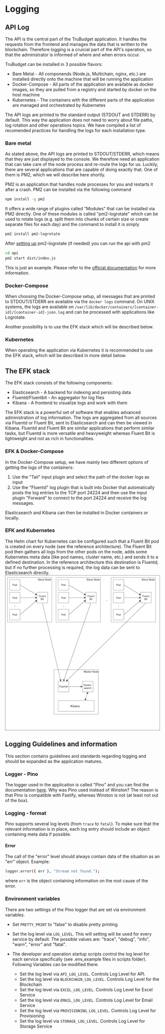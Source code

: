 # Logging

## API Log

The API is the central part of the TruBudget application. It handles the requests from the frontend and manages the data that is written to the blockchain. Therefore logging is a cruicial part of the API's operation, so that the administrator is informed of where and when errors occur.

TruBudget can be installed in 3 possible flavors:

- Bare Metal - All componends (Node.js, Multichain, nginx, etc.) are installed directly onto the machine that will be running the application
- Docker-Compose - All parts of the application are available as docker images, so they are pulled from a registry and started by docker on the host machine
- Kubernetes - The containers with the different parts of the application are managed and orchestrated by Kubernetes

The API logs are printed to the standard output (STDOUT and STDERR) by default. This way the application does not need to worry about file paths, log rotation and other operations topics. We have compiled a list of recomended practices for handling the logs for each installation type.

### Bare metal

As stated above, the API logs are printed to STDOUT/STDERR, which means that they are just displayed to the console. We therefore need an application that can take care of the node process and re-route the logs for us. Luckily, there are several applications that are capable of doing exactly that. One of them is PM2, which we will describe here shortly.

PM2 is an application that handles node processes for you and restarts it after a crash. PM2 can be installed via the following command

```bash
npm install -g pm2
```

It offers a wide range of plugins called "Modules" that can be installed via PM2 directly. One of these modules is called "pm2-logrotate" which can be used to rotate logs (e.g. split them into chunks of certain size or create separate files for each day) and the command to install it is simply

```bash
pm2 install pm2-logrotate
```

After [setting up](https://github.com/keymetrics/pm2-logrotate) pm2-logrotate (if needed) you can run the api with pm2

```bash
cd api
pm2 start dist/index.js
```

This is just an example. Please refer to the [official documentation](http://pm2.keymetrics.io/) for more information.

### Docker-Compose

When choosing the Docker-Compose setup, all messages that are printed to STDOUT/STDERR are available via the `docker logs` command. On UNIX systems, the logs are available on `/var/lib/docker/containers/[container-id]/[container-id]-json.log` and can be processed with applications like Logrotate.

Another possibility is to use the EFK stack which will be described below.

### Kubernetes

When operating the application via Kubernetes it is recommended to use the EFK stack, which will be described in more detail below.

## The EFK stack

The EFK stack consists of the following components:

- Elasticsearch - A backend for indexing and persisting data
- Fluentd/Fluentbit - An aggregator for log files
- Kibana - A frontend to visualize logs and work with them

The EFK stack is a powerful set of software that enables advanced administration of log information. The logs are aggregated from all sources via Fluentd or Fluent Bit, sent to Elasticsearch and can then be viewed in Kibana. Fluentd and Fluent Bit are similar applications that perform similar tasks, but Fluentd is more versatile and heavyweight whereas Fluent Bit is lightweight and not as rich in functionalities.

### EFK & Docker-Compose

In the Docker-Compose setup, we have mainly two different options of getting the logs of the containers:

1. Use the "Tail" input plugin and select the path of the docker logs as input
2. Use the "Fluentd" log plugin that is built into Docker that automatically posts the log entries to the TCP port 24224 and then use the input plugin "Forward" to connect to the port 24224 and receive the log messages.

Elasticsearch and Kibana can then be installed in Docker containers or locally.

### EFK and Kubernetes

The Helm chart for Kubernetes can be configured such that a Fluent Bit pod is created on every node (see the reference architecture). The Fluent Bit pod then gathers all logs from the other pods on the node, adds some Kubernetes meta data (like pod names, cluster name, etc.) and sends it to a defined destination. In the reference architecture this destination is Fluentd, but if no further processing is required, the log data can be sent to Elasticsearch directly.
![Reference Architecture EFK stack](./img/fluentd_architecture.png)

## Logging Guidelines and information

This section contains guidelines and standards regarding logging and should be expanded as the application matures.

### Logger - Pino

The logger used in the application is called "Pino" and you can find the documentation [here](https://github.com/pinojs/pino). Why was Pino used instead of Winston? The reason is that Pino is compatible with Fastify, whereas Winston is not (at least not out of the box).

### Logging - format

Pino supports several log levels (from `trace` to `fatal`). To make sure that the relevant information is in place, each log entry should include an object containing meta data if possible.

#### Error

The call of the "error" level should always contain data of the situation as an "err" object. Example:

```bash
logger.error({ err }, "Stream not found.");
```

where `err` is the object containing information on the root cause of the error.

### Environment variables

There are two settings of the Pino logger that are set via environment variables.

- Set `PRETTY_PRINT` to "false" to disable pretty printing
- Set the log level via `LOG_LEVEL`. This will setting will be used for every service by default.
  The possible values are: "trace", "debug", "info", "warn", "error" and "fatal".

- The developer and operation startup scripts control the log level for each service specifically (see .env_example files in scripts folder). Following Variables can be modified there:
  - Set the log level via `API_LOG_LEVEL`. Controls Log Level for API.
  - Set the log level via `BLOCKCHAIN_LOG_LEVEL`. Controls Log Level for the Blockchain
  - Set the log level via `EXCEL_LOG_LEVEL`. Controls Log Level for Excel Service
  - Set the log level via `EMAIL_LOG_LEVEL`. Controls Log Level for Email Service
  - Set the log level via `PROVISIONING_LOG_LEVEL`. Controls Log Level for Provisioning
  - Set the log level via `STORAGE_LOG_LEVEL`. Controls Log Level for Storage Service

